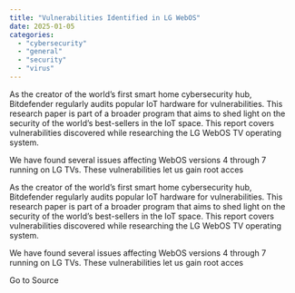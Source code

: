 ```yaml
---
title: "Vulnerabilities Identified in LG WebOS"
date: 2025-01-05
categories: 
  - "cybersecurity"
  - "general"
  - "security"
  - "virus"
---
```


As the creator of the world’s first smart home cybersecurity hub, Bitdefender regularly audits popular IoT hardware for vulnerabilities. This research paper is part of a broader program that aims to shed light on the security of the world’s best-sellers in the IoT space. This report covers vulnerabilities discovered while researching the LG WebOS TV operating system.

We have found several issues affecting WebOS versions 4 through 7 running on LG TVs. These vulnerabilities let us gain root acces

As the creator of the world’s first smart home cybersecurity hub, Bitdefender regularly audits popular IoT hardware for vulnerabilities. This research paper is part of a broader program that aims to shed light on the security of the world’s best-sellers in the IoT space. This report covers vulnerabilities discovered while researching the LG WebOS TV operating system.

We have found several issues affecting WebOS versions 4 through 7 running on LG TVs. These vulnerabilities let us gain root acces

Go to Source
